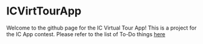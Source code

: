 ICVirtTourApp
=============
Welcome to the github page for the IC Virtual Tour App! This is a project for the IC App contest.
Please refer to the list of To-Do things [here](https://github.com/codingAlchemist/ICVirtTourApp/wiki/To-Do-list)
